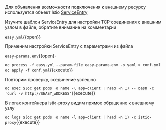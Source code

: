Для объявления возможности подключения к внешнему ресурсу используется объект
Istio [ServiceEntry](https://istio.io/latest/docs/reference/config/networking/service-entry/)

Изучите шаблон ServiceEntry для настройки TCP-соединения с внешним узлом в файле, обратите внимание на комментарии

`easy.yml`{{open}}

Применим настройки ServiceEntry с параметрами из файла

`easy-params.env`{{open}}

`oc process -f easy.yml --param-file easy-params.env -o yaml > conf.yml
oc apply -f conf.yml`{{execute}}

Повторим проверку, соединение успешно

`oc exec $(oc get pods -o name -l app=client | head -n 1) -- bash -c 'curl -v http://$EASY_ADDRESS'`{{execute}}

В логах контейнера istio-proxy видим прямое обращение к внешнему узлу

`oc logs $(oc get pods -o name -l app=client | head -n 1) -c istio-proxy`{{execute}}
